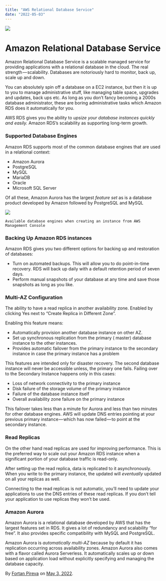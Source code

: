 ```yaml
---
title: "AWS Relational Database Service"
date: "2022-05-03"
---
```


![](https://cdn-images-1.medium.com/max/800/1*yd6DddXWGwUoOFQztzqU_A.png)

# Amazon Relational Database Service

Amazon Relational Database Service is a scalable managed service for providing applications with a relational database in the cloud. The real strength — scalability. Databases are notoriously hard to monitor, back up, scale up and down.

You can absolutely spin off a database on a EC2 instance, but then it is up to you to manage administrative stuff, like managing table space, upgrades and updates, back ups etc. As long as you don’t fancy becoming a 2000s database administrator, these are boring administrative tasks which Amazon RDS does it automatically for you.

AWS RDS gives you the ability to _upsize your database instances quickly and easily._ Amazon RDS’s scalability as supporting long-term growth.

### Supported Database Engines

Amazon RDS supports most of the common database engines that are used in a relational context:

- Amazon Aurora
- PostgreSQL
- MySQL
- MariaDB
- Oracle
- Microsoft SQL Server

Of all these, Amazon Aurora has the largest _feature set_ as is a database product developed by Amazon followed by PostgreSQL and MySQL

![](https://cdn-images-1.medium.com/max/800/1*MmgFncT0uq167vjtLgBz3g.png)

`Available database engines when creating an instance from AWS Management Console`

### Backing Up Amazon RDS instances

Amazon RDS gives you two different options for backing up and restoration of databases:

- Turn on automated backups. This will allow you to do point-in-time recovery. RDS will back up daily with a default retention period of seven days.
- Perform manual snapshots of your database at any time and save those snapshots as long as you like.

### Multi-AZ Configuration

The ability to have a read replica in another availability zone. Enabled by clicking Yes next to “Create Replica in Different Zone”.

Enabling this feature means:

- Automatically provision another database instance on other AZ.
- Set up synchronous replication from the primary ( master) database instance to the other instances.
- Provides automatic failover from the primary instance to the secondary instance in case the primary instance has a problem

This features are intended only for disaster recovery. The second database instance will never be accessible unless, the primary one fails. Failing over to the Secondary Instance happens only in this cases:

- Loss of network connectivity to the primary instance
- Disk failure of the storage volume of the primary instance
- Failure of the database instance itself
- Overall availability zone failure on the primary instance

This failover takes less than a minute for Aurora and less than two minutes for other database engines. AWS will update DNS entries pointing at your previous primary instance — which has now failed — to point at the secondary instance.

### Read Replicas

On the other hand read replicas are used for improving performance. This is the preferred way to scale out your Amazon RDS instance when a significant portion of your database traffic is read-only.

After setting up the read replica, data is replicated to it asynchronously. When you write to the primary instance, the updated will _eventually_ updated on all your replicas as well.

Connecting to the read replicas is not automatic, you’ll need to update your applications to use the DNS entries of these read replicas. If you don’t tell your application to use replicas they won’t be used.

### Amazon Aurora

Amazon Aurora is a relational database developed by AWS that has the largest features set in RDS. It gives a lot of redundancy and scalability “for free”. It also provides specific compatibility with MySQL and PostgreSQL.

Amazon Aurora is _automatically multi-AZ_ because by default it has replication occurring across availability zones. Amazon Aurora also comes with a flavor called Aurora Serverless. It automatically scales up or down based on application load without explicitly specifying and managing the database capacity.

By [Fortan Pireva](https://medium.com/@fortanpireva) on [May 3, 2022](https://medium.com/p/3347a4a382cb).
